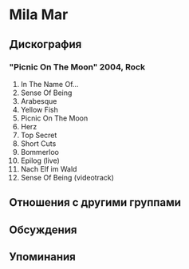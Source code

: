 # Mila Mar



## Дискография

### "Picnic On The Moon" 2004, Rock

01. In The Name Of…
02. Sense Of Being
03. Arabesque
04. Yellow Fish
05. Picnic On The Moon
06. Herz
07. Top Secret
08. Short Cuts
09. Bommerloo
10. Epilog (live)
11. Nach Elf im Wald
12. Sense Of Being (videotrack)


## Отношения с другими группами


## Обсуждения


## Упоминания

